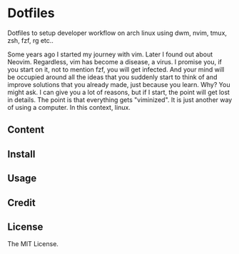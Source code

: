 # Dotfiles
Dotfiles to setup developer workflow on arch linux using dwm, nvim, tmux, zsh, fzf, rg etc..

Some years ago I started my journey with vim. Later I found out about Neovim. Regardless, vim has become a disease, a virus. I promise you, if you start on it, not to mention fzf, you will get infected. And your mind will be occupied around all the ideas that you suddenly start to think of and improve solutions that you already made, just because you learn. Why? You might ask. I can give you a lot of reasons, but if I start, the point will get lost in details. The point is that everything gets "viminized". It is just another way of using a computer. In this context, linux.
## Content
## Install
## Usage
## Credit
## License
The MIT License.
